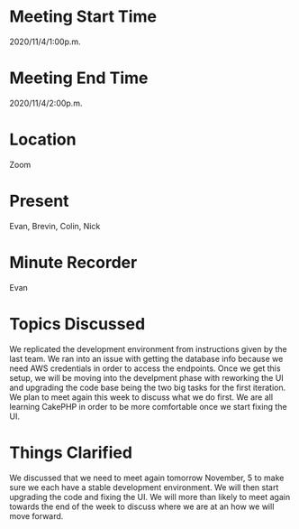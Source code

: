 # **Meeting Start Time**  
2020/11/4/1:00p.m.

# **Meeting End Time**
2020/11/4/2:00p.m.

# **Location**
Zoom

# **Present**
Evan, Brevin, Colin, Nick

# **Minute Recorder**
Evan

# **Topics Discussed**
We replicated the development environment from instructions given by the last team. We ran into an issue with getting the database info because we need AWS credentials in order to access
the endpoints. Once we get this setup, we will be moving into the develpment phase with reworking the UI and upgrading the code base being the two big tasks for the first iteration.
We plan to meet again this week to discuss what we do first. We are all learning CakePHP in order to be more comfortable once we start fixing the UI. 
 
# **Things Clarified**
We discussed that we need to meet again tomorrow November, 5 to make sure we each have a stable development environment. We will then start upgrading the code and fixing the UI.
We will more than likely to meet again towards the end of the week to discuss where we are at an how we will move forward.
